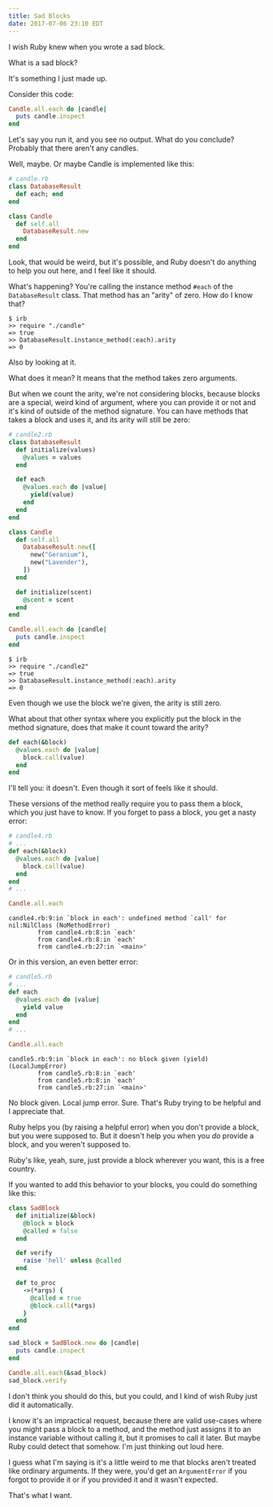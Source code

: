 ```yaml
---
title: Sad Blocks
date: 2017-07-06 23:10 EDT
---
```


I wish Ruby knew when you wrote a sad block.

What is a sad block?

It's something I just made up.

Consider this code:

```ruby
Candle.all.each do |candle|
  puts candle.inspect
end
```

Let's say you run it, and you see no output.
What do you conclude?
Probably that there aren't any candles.

Well, maybe.
Or maybe Candle is implemented like this:

```ruby
# candle.rb
class DatabaseResult
  def each; end
end

class Candle
  def self.all
    DatabaseResult.new
  end
end
```

Look, that would be weird, but it's possible, and Ruby doesn't do anything to help you out here, and I feel like it should.

What's happening?
You're calling the instance method `#each` of the `DatabaseResult` class.
That method has an "arity" of zero.
How do I know that?

```shell
$ irb
>> require "./candle"
=> true
>> DatabaseResult.instance_method(:each).arity
=> 0
```

Also by looking at it.

What does it mean?
It means that the method takes zero arguments.

But when we count the arity, we're not considering blocks, because blocks are a special, weird kind of argument, where you can provide it or not and it's kind of outside of the method signature.
You can have methods that takes a block and uses it, and its arity will still be zero:

```ruby
# candle2.rb
class DatabaseResult
  def initialize(values)
    @values = values
  end

  def each
    @values.each do |value|
      yield(value)
    end
  end
end

class Candle
  def self.all
    DatabaseResult.new([
      new("Geranium"),
      new("Lavender"),
    ])
  end

  def initialize(scent)
    @scent = scent
  end
end

Candle.all.each do |candle|
  puts candle.inspect
end
```

```shell
$ irb
>> require "./candle2"
=> true
>> DatabaseResult.instance_method(:each).arity
=> 0
```

Even though we use the block we're given, the arity is still zero.

What about that other syntax where you explicitly put the block in the method signature, does that make it count toward the arity?

```ruby
def each(&block)
  @values.each do |value|
    block.call(value)
  end
end
```

I'll tell you: it doesn't.
Even though it sort of feels like it should.

These versions of the method really require you to pass them a block, which you just have to know.
If you forget to pass a block, you get a nasty error:

```ruby
# candle4.rb
# ...
def each(&block)
  @values.each do |value|
    block.call(value)
  end
end
# ...

Candle.all.each
```

```shell
candle4.rb:9:in `block in each': undefined method `call' for nil:NilClass (NoMethodError)
        from candle4.rb:8:in `each'
        from candle4.rb:8:in `each'
        from candle4.rb:27:in `<main>'
```

Or in this version, an even better error:

```ruby
# candle5.rb
# ...
def each
  @values.each do |value|
    yield value
  end
end
# ...

Candle.all.each
```

```shell
candle5.rb:9:in `block in each': no block given (yield) (LocalJumpError)
        from candle5.rb:8:in `each'
        from candle5.rb:8:in `each'
        from candle5.rb:27:in `<main>'
```

No block given.
Local jump error.
Sure.
That's Ruby trying to be helpful and I appreciate that.

Ruby helps you (by raising a helpful error) when you don't provide a block, but you were supposed to.
But it doesn't help you when you _do_ provide a block, and you weren't supposed to.

Ruby's like, yeah, sure, just provide a block wherever you want, this is a free country.

If you wanted to add this behavior to your blocks, you could do something like this:

```ruby
class SadBlock
  def initialize(&block)
    @block = block
    @called = false
  end

  def verify
    raise 'hell' unless @called
  end

  def to_proc
    ->(*args) {
      @called = true
      @block.call(*args)
    }
  end
end

sad_block = SadBlock.new do |candle|
  puts candle.inspect
end

Candle.all.each(&sad_block)
sad_block.verify
```

I don't think you should do this, but you could, and I kind of wish Ruby just did it automatically.

I know it's an impractical request, because there are valid use-cases where you might pass a block to a method, and the method just assigns it to an instance variable without calling it, but it promises to call it later.
But maybe Ruby could detect that somehow.
I'm just thinking out loud here.

I guess what I'm saying is it's a little weird to me that blocks aren't treated like ordinary arguments.
If they were, you'd get an `ArgumentError` if you forgot to provide it or if you provided it and it wasn't expected.

That's what I want.
